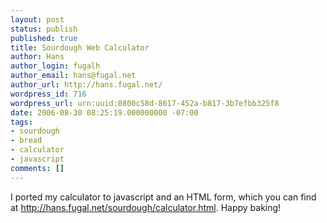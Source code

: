 ```yaml
---
layout: post
status: publish
published: true
title: Sourdough Web Calculator
author: Hans
author_login: fugalh
author_email: hans@fugal.net
author_url: http://hans.fugal.net/
wordpress_id: 716
wordpress_url: urn:uuid:0800c58d-8617-452a-b817-3b7efbb325f8
date: 2006-08-30 08:25:19.000000000 -07:00
tags:
- sourdough
- bread
- calculator
- javascript
comments: []
---
```

<p>I ported my calculator to javascript and an HTML form, which you can find at <a href="http://hans.fugal.net/sourdough/calculator.html">http://hans.fugal.net/sourdough/calculator.html</a>. Happy baking!</p>
